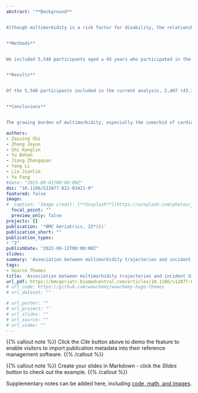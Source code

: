 ```yaml
---
abstract: '**Background**


Although multimorbidity is a risk factor for disability, the relationship between the accumulative patterns of multimorbidity and disability remains poorly understood. The objective of this study was to identify the latent groups of multimorbidity trajectories among mid to older age adults and to examine their associations with incident disability.


**Methods**


We included 5,548 participants aged ≥ 45 years who participated in the China Health and Retirement Longitudinal Study from 2011 to 2018 and had no multimorbidity (≥ 2 chronic conditions) at baseline. The group-based multi-trajectory modeling was used to identify distinct trajectory groups of multimorbidity based on the latent dimensions underlying 13 chronic conditions. The association between multimorbidity trajectories and incident disability was analyzed using the generalized estimating equation model adjusting for potential confounders.


**Results**


Of the 5,548 participants included in the current analysis, 2,407 (43.39%) developed multimorbidity during the follow-up. Among participants with new-onset multimorbidity, four trajectory groups were identified according to the combination of newly diagnosed diseases: “Cardiometabolic” (N = 821, 34.11%), “Digestive-arthritic” (N = 753, 31.28%), “Cardiometabolic/Brain” (N = 618, 25.68%), and “Respiratory” (N = 215, 8.93%). Compared to participants who did not develop multimorbidity, the risk of incident disability was most significantly increased in the “Cardiometabolic/Brain” trajectory group (OR = 2.05, 95% CI: 1.55–2.70), followed by the “Cardiometabolic” (OR = 1.96, 95% CI: 1.52 –2.53) and “Digestive-arthritic” (OR = 1.70, 95% CI: 1.31–2.20) trajectory groups.


**Conclusions**


The growing burden of multimorbidity, especially the comorbid of cardiometabolic and brain diseases, may be associated with a significantly increased risk of disability for mid to older age adults. These findings improve our understanding of multimorbidity patterns that affect the independence of living and inform the development of strategies for the primary prevention of disability.'

authors:
- Zaixing Shi
- Zhang Zeyun
- Shi Kanglin
- Yu Bohan
- Jiang Zhongquan
- Yang Li
- Lin Jianlin
- Ya Fang
#date: "2015-09-01T00:00:00Z"
doi: "10.1186/S12877-022-03421-9"
featured: false
image:
#  caption: 'Image credit: [**Unsplash**](https://unsplash.com/photos/jdD8gXaTZsc)'
  focal_point: ""
  preview_only: false
projects: []
publication: '*BMC Geriatrics, 22*(1)'
publication_short: ""
publication_types:
- "2"
publishDate: "2022-09-12T00:00:00Z"
slides: 
summary: 'Association between multimorbidity trajectories and incident disability among mid to older age adults: China Health and Retirement Longitudinal Study.'
tags:
- Source Themes
title: 'Association between multimorbidity trajectories and incident disability among mid to older age adults: China Health and Retirement Longitudinal Study'
url_pdf: https://bmcgeriatr.biomedcentral.com/articles/10.1186/s12877-022-03421-9
# url_code: https://github.com/wowchemy/wowchemy-hugo-themes
# url_dataset: ""

# url_poster: ""
# url_project: ""
# url_slides: ""
# url_source: ""
# url_video: ""
---
```

{{% callout note %}}
Click the *Cite* button above to demo the feature to enable visitors to import publication metadata into their reference management software.
{{% /callout %}}

{{% callout note %}}
Create your slides in Markdown - click the *Slides* button to check out the example.
{{% /callout %}}

Supplementary notes can be added here, including [code, math, and images](https://wowchemy.com/docs/writing-markdown-latex/).



